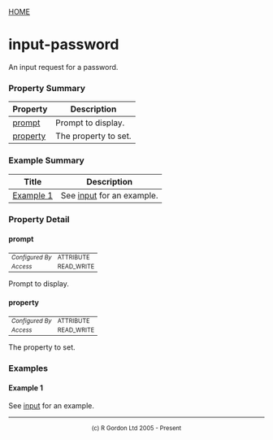 [HOME](../../../../README.md)
# input-password

An input request for a password.

### Property Summary

| Property | Description |
| -------- | ----------- |
| [prompt](#propertyprompt) | Prompt to display. | 
| [property](#propertyproperty) | The property to set. | 


### Example Summary

| Title | Description |
| ----- | ----------- |
| [Example 1](#example1) | See [input](../../../../org/oddjob/input/InputJob.md) for an example. |


### Property Detail
#### prompt <a name="propertyprompt"></a>

<table style='font-size:smaller'>
      <tr><td><i>Configured By</i></td><td>ATTRIBUTE</td></tr>
      <tr><td><i>Access</i></td><td>READ_WRITE</td></tr>
</table>

Prompt to display.

#### property <a name="propertyproperty"></a>

<table style='font-size:smaller'>
      <tr><td><i>Configured By</i></td><td>ATTRIBUTE</td></tr>
      <tr><td><i>Access</i></td><td>READ_WRITE</td></tr>
</table>

The property to set.


### Examples
#### Example 1 <a name="example1"></a>

See [input](../../../../org/oddjob/input/InputJob.md) for an example.


-----------------------

<div style='font-size: smaller; text-align: center;'>(c) R Gordon Ltd 2005 - Present</div>
